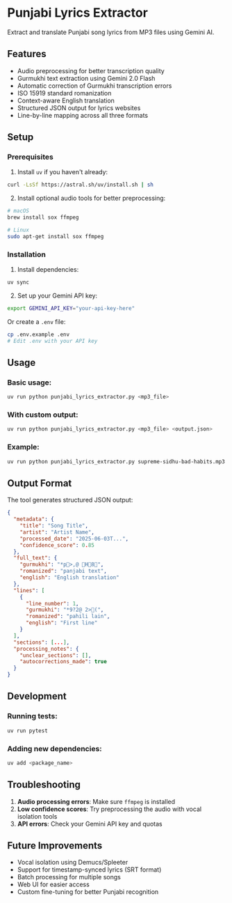 # Punjabi Lyrics Extractor

Extract and translate Punjabi song lyrics from MP3 files using Gemini AI.

## Features

- Audio preprocessing for better transcription quality
- Gurmukhi text extraction using Gemini 2.0 Flash
- Automatic correction of Gurmukhi transcription errors
- ISO 15919 standard romanization
- Context-aware English translation
- Structured JSON output for lyrics websites
- Line-by-line mapping across all three formats

## Setup

### Prerequisites

1. Install `uv` if you haven't already:
```bash
curl -LsSf https://astral.sh/uv/install.sh | sh
```

2. Install optional audio tools for better preprocessing:
```bash
# macOS
brew install sox ffmpeg

# Linux
sudo apt-get install sox ffmpeg
```

### Installation

1. Install dependencies:
```bash
uv sync
```

2. Set up your Gemini API key:
```bash
export GEMINI_API_KEY="your-api-key-here"
```

Or create a `.env` file:
```bash
cp .env.example .env
# Edit .env with your API key
```

## Usage

### Basic usage:
```bash
uv run python punjabi_lyrics_extractor.py <mp3_file>
```

### With custom output:
```bash
uv run python punjabi_lyrics_extractor.py <mp3_file> <output.json>
```

### Example:
```bash
uv run python punjabi_lyrics_extractor.py supreme-sidhu-bad-habits.mp3
```

## Output Format

The tool generates structured JSON output:

```json
{
  "metadata": {
    "title": "Song Title",
    "artist": "Artist Name",
    "processed_date": "2025-06-03T...",
    "confidence_score": 0.85
  },
  "full_text": {
    "gurmukhi": "*p>,@ H8",
    "romanized": "panjabi text",
    "english": "English translation"
  },
  "lines": [
    {
      "line_number": 1,
      "gurmukhi": "*9?2@ 2>(",
      "romanized": "pahili lain",
      "english": "First line"
    }
  ],
  "sections": [...],
  "processing_notes": {
    "unclear_sections": [],
    "autocorrections_made": true
  }
}
```

## Development

### Running tests:
```bash
uv run pytest
```

### Adding new dependencies:
```bash
uv add <package_name>
```

## Troubleshooting

1. **Audio processing errors**: Make sure `ffmpeg` is installed
2. **Low confidence scores**: Try preprocessing the audio with vocal isolation tools
3. **API errors**: Check your Gemini API key and quotas

## Future Improvements

- Vocal isolation using Demucs/Spleeter
- Support for timestamp-synced lyrics (SRT format)
- Batch processing for multiple songs
- Web UI for easier access
- Custom fine-tuning for better Punjabi recognition